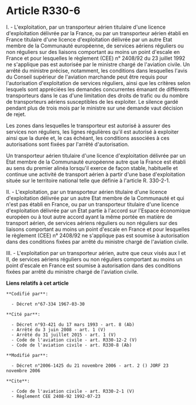 # Article R330-6

I. - L'exploitation, par un transporteur aérien titulaire d'une licence d'exploitation délivrée par la France, ou par un
transporteur aérien établi en France titulaire d'une licence d'exploitation délivrée par un autre Etat membre de la
Communauté européenne, de services aériens réguliers ou non réguliers sur des liaisons comportant au moins un point d'escale
en France et pour lesquelles le règlement (CEE) n° 2408/92 du 23 juillet 1992 ne s'applique pas est autorisée par le ministre
chargé de l'aviation civile. Un arrêté du ministre précise, notamment, les conditions dans lesquelles l'avis du Conseil
supérieur de l'aviation marchande peut être requis pour l'autorisation d'exploitation de services réguliers, ainsi que les
critères selon lesquels sont appréciées les demandes concurrentes émanant de différents transporteurs dans le cas d'une
limitation des droits de trafic ou du nombre de transporteurs aériens susceptibles de les exploiter. Le silence gardé pendant
plus de trois mois par le ministre sur une demande vaut décision de rejet.

Les zones dans lesquelles le transporteur est autorisé à assurer des services non réguliers, les lignes régulières qu'il est
autorisé à exploiter ainsi que la durée et, le cas échéant, les conditions associées à ces autorisations sont fixées par
l'arrêté d'autorisation.

Un transporteur aérien titulaire d'une licence d'exploitation délivrée par un Etat membre de la Communauté européenne autre
que la France est établi au sens du premier alinéa lorsqu'il exerce de façon stable, habituelle et continue une activité de
transport aérien à partir d'une base d'exploitation située sur le territoire national telle que définie à l'article R.
330-2-1.

II. - L'exploitation, par un transporteur aérien titulaire d'une licence d'exploitation délivrée par un autre Etat membre de
la Communauté et qui n'est pas établi en France, ou par un transporteur titulaire d'une licence d'exploitation délivrée par
un Etat partie à l'accord sur l'Espace économique européen ou à tout autre accord ayant la même portée en matière de
transport aérien, de services aériens réguliers ou non réguliers sur des liaisons comportant au moins un point d'escale en
France et pour lesquelles le règlement (CEE) n° 2408/92 ne s'applique pas est soumise à autorisation dans des conditions
fixées par arrêté du ministre chargé de l'aviation civile.

III. - L'exploitation par un transporteur aérien, autre que ceux visés aux I et II, de services aériens réguliers ou non
réguliers comportant au moins un point d'escale en France est soumise à autorisation dans des conditions fixées par arrêté du
ministre chargé de l'aviation civile.

**Liens relatifs à cet article**

	**Codifié par**:

	  - Décret n°67-334 1967-03-30

	**Cité par**:

	  - Décret n°93-421 du 17 mars 1993 - art. 8 (Ab)
	  - Arrêté du 3 juin 2008 - art. 1 (V)
	  - Arrêté du 31 juillet 2015 - art. 1 (V)
	  - Code de l'aviation civile - art. R330-12-2 (V)
	  - Code de l'aviation civile - art. R330-8 (Ab)

	**Modifié par**:

	  - Décret n°2006-1425 du 21 novembre 2006 - art. 2 () JORF 23 novembre 2006

	**Cite**:

	  - Code de l'aviation civile - art. R330-2-1 (V)
	  - Règlement CEE 2408-92 1992-07-23
